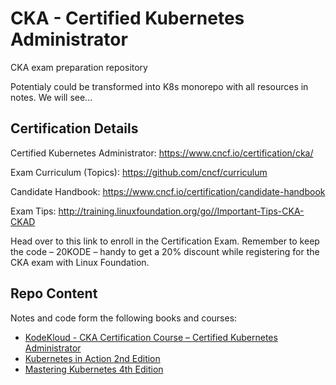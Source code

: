 # CKA - Certified Kubernetes Administrator
CKA exam preparation repository

Potentialy could be transformed into K8s monorepo with all resources in notes. We will see...

## Certification Details

Certified Kubernetes Administrator: https://www.cncf.io/certification/cka/

Exam Curriculum (Topics): https://github.com/cncf/curriculum

Candidate Handbook: https://www.cncf.io/certification/candidate-handbook

Exam Tips: http://training.linuxfoundation.org/go//Important-Tips-CKA-CKAD

Head over to this link to enroll in the Certification Exam. Remember to keep the code – 20KODE – handy to get a 20% discount while registering for the CKA exam with Linux Foundation.

## Repo Content  

Notes and code form the following books and courses:
- [KodeKloud - CKA Certification Course – Certified Kubernetes Administrator](https://kodekloud.com/courses/certified-kubernetes-administrator-cka/)
- [Kubernetes in Action 2nd Edition](https://www.manning.com/books/kubernetes-in-action-second-edition)  
- [Mastering Kubernetes 4th Edition](https://www.amazon.com/Kubernetes-operate-world-class-container-native-systems/dp/1804611395)
